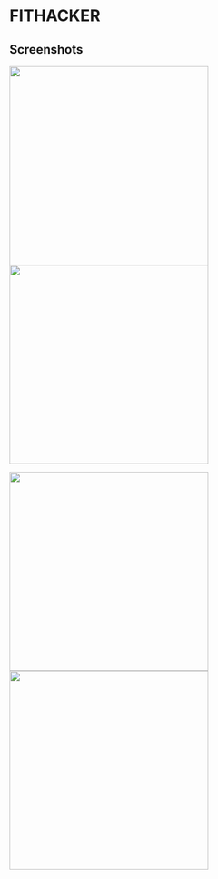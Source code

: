 # FITHACKER

## Screenshots

<image src="./assets/screenshots/Checklist.png" width="350" /> <image src="./assets/screenshots/ChecklistChecked.png" width="350" />

<image src="./assets/screenshots/Chart.png" width="350" /> <image src="./assets/screenshots/ChartFiltered.png" width="350" />
